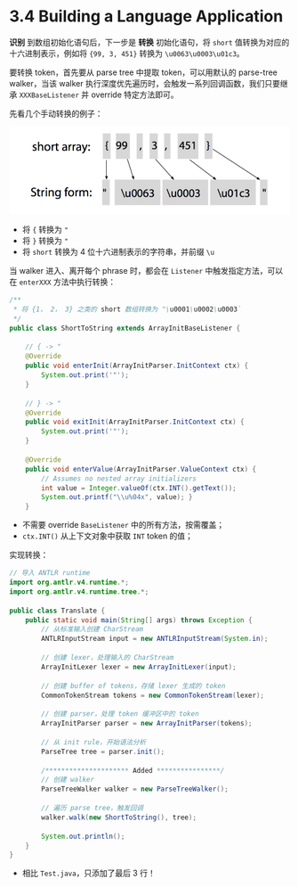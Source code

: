# 3.4 Building a Language Application

**识别** 到数组初始化语句后，下一步是 **转换** 初始化语句，将 `short` 值转换为对应的十六进制表示，例如将 `{99, 3, 451}` 转换为 `\u0063\u0003\u01c3`。

要转换 token，首先要从 parse tree 中提取 token，可以用默认的 parse-tree walker，当该 walker 执行深度优先遍历时，会触发一系列回调函数，我们只要继承 `XXXBaseListener` 并 override 特定方法即可。

先看几个手动转换的例子：

![img](../images/translate-by-hand.png)

* 将 `{` 转换为 `"`
* 将 `}` 转换为 `"`
* 将 `short` 转换为 4 位十六进制表示的字符串，并前缀 `\u`

当 walker 进入、离开每个 phrase 时，都会在 `Listener` 中触发指定方法，可以在 `enterXXX` 方法中执行转换：

```Java
/**
 * 将 {1， 2， 3} 之类的 short 数组转换为 "\u0001\u0002\u0003`
 */
public class ShortToString extends ArrayInitBaseListener {

    // { -> "
    @Override
    public void enterInit(ArrayInitParser.InitContext ctx) {
        System.out.print('"');
    }

    // } -> "
    @Override
    public void exitInit(ArrayInitParser.InitContext ctx) {
        System.out.print('"');
    }

    @Override
    public void enterValue(ArrayInitParser.ValueContext ctx) {
        // Assumes no nested array initializers
        int value = Integer.valueOf(ctx.INT().getText());
        System.out.printf("\\u%04x", value); }
    }
```

* 不需要 override `BaseListener` 中的所有方法，按需覆盖；
* `ctx.INT()` 从上下文对象中获取 `INT` token 的值；

实现转换：

```Java
// 导入 ANTLR runtime
import org.antlr.v4.runtime.*;
import org.antlr.v4.runtime.tree.*;

public class Translate {
    public static void main(String[] args) throws Exception {
        // 从标准输入创建 CharStream
        ANTLRInputStream input = new ANTLRInputStream(System.in);

        // 创建 lexer，处理输入的 CharStream
        ArrayInitLexer lexer = new ArrayInitLexer(input);

        // 创建 buffer of tokens，存储 lexer 生成的 token
        CommonTokenStream tokens = new CommonTokenStream(lexer);

        // 创建 parser，处理 token 缓冲区中的 token
        ArrayInitParser parser = new ArrayInitParser(tokens);

        // 从 init rule，开始语法分析
        ParseTree tree = parser.init();

        /********************* Added ****************/
        // 创建 walker
        ParseTreeWalker walker = new ParseTreeWalker();

        // 遍历 parse tree，触发回调
        walker.walk(new ShortToString(), tree);

        System.out.println();
    }
}
```

* 相比 `Test.java`，只添加了最后 3 行！



